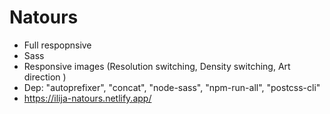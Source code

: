 # Natours
- Full respopnsive
- Sass
- Responsive images (Resolution switching, Density switching, Art direction )
- Dep: "autoprefixer", "concat", "node-sass", "npm-run-all", "postcss-cli"
- https://ilija-natours.netlify.app/
